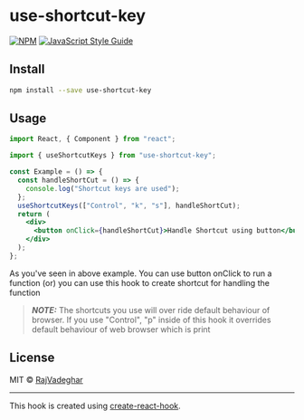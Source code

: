 # use-shortcut-key

>

[![NPM](https://img.shields.io/npm/v/use-shortcut-key.svg)](https://www.npmjs.com/package/use-shortcut-key) [![JavaScript Style Guide](https://img.shields.io/badge/code_style-standard-brightgreen.svg)](https://standardjs.com)

## Install

```bash
npm install --save use-shortcut-key
```

## Usage

```jsx
import React, { Component } from "react";

import { useShortcutKeys } from "use-shortcut-key";

const Example = () => {
  const handleShortCut = () => {
    console.log("Shortcut keys are used");
  };
  useShortcutKeys(["Control", "k", "s"], handleShortCut);
  return (
    <div>
      <button onClick={handleShortCut}>Handle Shortcut using button</button>
    </div>
  );
};
```

As you've seen in above example. You can use button onClick to run a function (or) you can use this hook to create shortcut for handling the function

> **_NOTE:_** The shortcuts you use will over ride default behaviour of browser. If you use "Control", "p" inside of this hook it overrides default behaviour of web browser which is print

## License

MIT © [RajVadeghar](https://github.com/RajVadeghar)

---

This hook is created using [create-react-hook](https://github.com/hermanya/create-react-hook).
